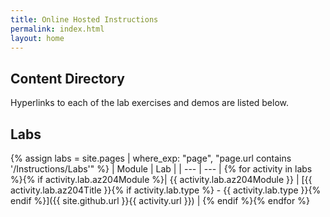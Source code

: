```yaml
---
title: Online Hosted Instructions
permalink: index.html
layout: home
---
```


## Content Directory

Hyperlinks to each of the lab exercises and demos are listed below.

## Labs

{% assign labs = site.pages | where_exp: "page", "page.url contains '/Instructions/Labs'" %}
| Module | Lab |
| --- | --- |
{% for activity in labs  %}{% if activity.lab.az204Module %}| {{ activity.lab.az204Module }} | [{{ activity.lab.az204Title }}{% if activity.lab.type %} - {{ activity.lab.type }}{% endif %}]({{ site.github.url }}{{ activity.url }}) |
{% endif %}{% endfor %}
